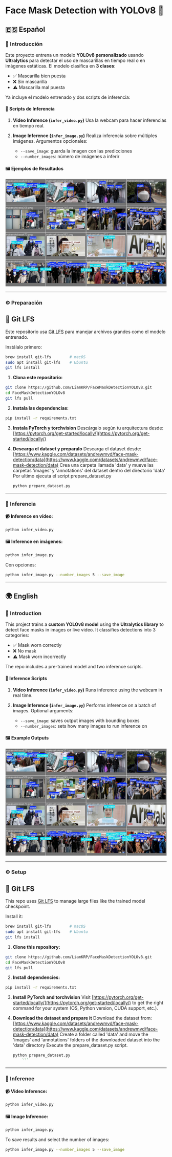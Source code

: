 # Face Mask Detection with YOLOv8 🚀

## 🇪🇸 Español

### 🔄 Introducción

Este proyecto entrena un modelo **YOLOv8 personalizado** usando **Ultralytics** para detectar el uso de mascarillas en tiempo real o en imágenes estáticas. El modelo clasifica en **3 clases**:

* ✅ Mascarilla bien puesta
* ❌ Sin mascarilla
* ⚠️ Mascarilla mal puesta

Ya incluye el modelo entrenado y dos scripts de inferencia:

#### 🧠 Scripts de Inferencia

1. **Video Inference (`infer_video.py`)**
   Usa la webcam para hacer inferencias en tiempo real.

2. **Image Inference (`infer_image.py`)**
   Realiza inferencia sobre múltiples imágenes.
   Argumentos opcionales:

   * `--save_image`: guarda la imagen con las predicciones
   * `--number_images`: número de imágenes a inferir

#### 🖼️ Ejemplos de Resultados

![Ejemplo](runs/mask_detection_model_14/val_batch0_labels.jpg)

---

### ⚙️ Preparación

## 🔄 Git LFS

Este repositorio usa [Git LFS](https://git-lfs.github.com/) para manejar archivos grandes como el modelo entrenado.

Instálalo primero:

```bash
brew install git-lfs        # macOS
sudo apt install git-lfs    # Ubuntu
git lfs install
```

1. **Clona este repositorio:**

```bash
git clone https://github.com/LiamKRP/FaceMaskDetectionYOLOv8.git
cd FaceMaskDetectionYOLOv8
git lfs pull
```

2. **Instala las dependencias:**

```bash
pip install -r requirements.txt
```

3. **Instala PyTorch y torchvision**
   Descárgalo según tu arquitectura desde:
   [https://pytorch.org/get-started/locally/](https://pytorch.org/get-started/locally/)

4. **Descarga el dataset y preparalo**
    Descarga el dataset desde:
    [https://www.kaggle.com/datasets/andrewmvd/face-mask-detection/data](https://www.kaggle.com/datasets/andrewmvd/face-mask-detection/data)
    Crea una carpeta llamada 'data' y mueve las carpetas 'images' y 'annotations' del dataset dentro del directorio 'data'
    Por ultimo ejecuta el script prepare_dataset.py
    ```bash
    python prepare_dataset.py
    ```

---

### 🔹 Inferencia

#### 📹 Inference en vídeo:

```bash
python infer_video.py
```

#### 🖼️ Inference en imágenes:

```bash
python infer_image.py
```

Con opciones:

```bash
python infer_image.py --number_images 5 --save_image
```

---

## 🌍 English

### 🔄 Introduction

This project trains a **custom YOLOv8 model** using the **Ultralytics library** to detect face masks in images or live video. It classifies detections into 3 categories:

* ✅ Mask worn correctly
* ❌ No mask
* ⚠️ Mask worn incorrectly

The repo includes a pre-trained model and two inference scripts.

#### 🧠 Inference Scripts

1. **Video Inference (`infer_video.py`)**
   Runs inference using the webcam in real time.

2. **Image Inference (`infer_image.py`)**
   Performs inference on a batch of images.
   Optional arguments:

   * `--save_image`: saves output images with bounding boxes
   * `--number_images`: sets how many images to run inference on

#### 🖼️ Example Outputs

![Ejemplo](runs/mask_detection_model_14/val_batch0_labels.jpg)


---

### ⚙️ Setup

## 🔄 Git LFS

This repo uses [Git LFS](https://git-lfs.github.com/) to manage large files like the trained model checkpoint.

Install it:

```bash
brew install git-lfs        # macOS
sudo apt install git-lfs    # Ubuntu
git lfs install
```

1. **Clone this repository:**

```bash
git clone https://github.com/LiamKRP/FaceMaskDetectionYOLOv8.git
cd FaceMaskDetectionYOLOv8
git lfs pull
```

2. **Install dependencies:**

```bash
pip install -r requirements.txt
```

3. **Install PyTorch and torchvision**
   Visit [https://pytorch.org/get-started/locally/](https://pytorch.org/get-started/locally/) to get the right command for your system (OS, Python version, CUDA support, etc.).

4. **Download the dataset and prepare it**
    Download the dataset from:
    [https://www.kaggle.com/datasets/andrewmvd/face-mask-detection/data](https://www.kaggle.com/datasets/andrewmvd/face-mask-detection/data)
    Create a folder called 'data' and move the 'images' and 'annotations' folders of the downloaded dataset into the 'data' directory
    Execute the prepare_dataset.py script.
    ```bash
    python prepare_dataset.py
        ```

---

### 🔹 Inference

#### 📹 Video Inference:

```bash
python infer_video.py
```

#### 🖼️ Image Inference:

```bash
python infer_image.py
```

To save results and select the number of images:

```bash
python infer_image.py --number_images 5 --save_image
```
